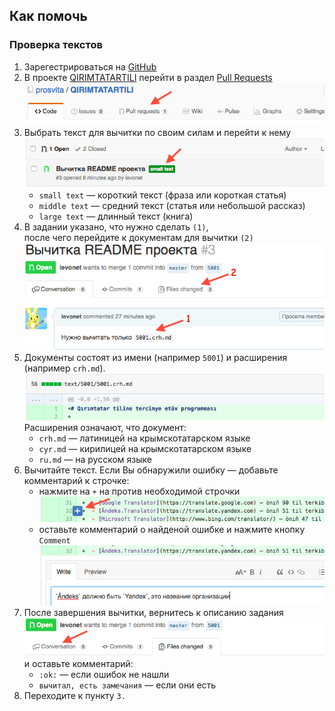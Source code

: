 ## Как помочь

### Проверка текстов

1. Зарегестрироваться на [GitHub](https://github.com/join)
2. В проекте [QIRIMTATARTILI](https://github.com/prosvita/QIRIMTATARTILI)
   перейти в раздел [Pull Requests](https://github.com/prosvita/QIRIMTATARTILI/pulls)  
   ![Задания](./docs/img/contributing-PR-link.png)
3. Выбрать текст для вычитки по своим силам и перейти к нему  
   ![Метки](./docs/img/contributing-PR-label.png)
   - `small text` — короткий текст (фраза или короткая статья)
   - `middle text` — средний текст (статья или небольшой рассказ)
   - `large text` — длинный текст (книга)
4. В задании указано, что нужно сделать `(1)`,  
   после чего перейдите к документам для вычитки `(2)`  
   ![Метки](./docs/img/contributing-PR-task.png)
5. Документы состоят из имени (например `5001`) и расширения (например `crh.md`).
   ![Имена документов](./docs/img/contributing-PR-naming.png)  
   Расширения означают, что документ:
   - `crh.md` — латиницей на крымскотатарском языке
   - `cyr.md` — кирилицей на крымскотатарском языке
   - `ru.md` — на русском языке
6. Вычитайте текст. Если Вы обнаружили ошибку — добавьте комментарий к строчке:
   - нажмите на `+` на против необходимой строчки
     ![Начать комментировать](./docs/img/contributing-PR-addcmnt.png)
   - оставьте комментарий о найденой ошибке и нажмите кнопку `Comment`
     ![Написать комментарий](./docs/img/contributing-PR-sendcmnt.png)
7. После завершения вычитки, вернитесь к описанию задания
   ![Завершение](./docs/img/contributing-PR-conversation.png)  
   и оставьте комментарий:
   - `:ok:` — если ошибок не нашли
   - `вычитал, есть замечания` — если они есть
8. Переходите к пункту `3.`
